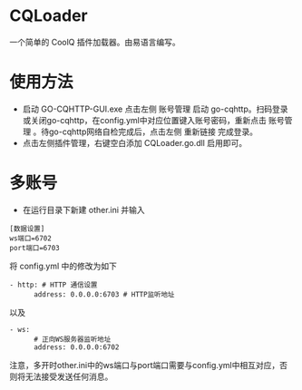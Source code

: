 # CQLoader
一个简单的 CoolQ 插件加载器。由易语言编写。

# 使用方法
+ 启动 GO-CQHTTP-GUI.exe 点击左侧 账号管理 启动 go-cqhttp。扫码登录或关闭go-cqhttp，在config.yml中对应位置键入账号密码，重新点击 账号管理 。待go-cqhttp网络自检完成后，点击左侧 重新链接 完成登录。
+ 点击左侧插件管理，右键空白添加 CQLoader.go.dll 启用即可。

# 多账号
+ 在运行目录下新建 other.ini 并输入
```
[数据设置]
ws端口=6702
port端口=6703
```
将 config.yml 中的修改为如下
```
- http: # HTTP 通信设置
      address: 0.0.0.0:6703 # HTTP监听地址
```
以及
```
- ws:
      # 正向WS服务器监听地址
      address: 0.0.0.0:6702
```
注意，多开时other.ini中的ws端口与port端口需要与config.yml中相互对应，否则将无法接受发送任何消息。
